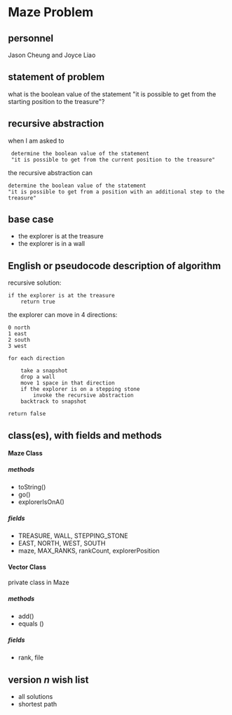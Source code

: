 # Maze Problem

## personnel 
Jason Cheung and Joyce Liao

## statement of problem
what is the boolean value of the statement "it is possible to get from the starting position to the treasure"?

## recursive abstraction

<!--
When I am asked to 

	determine if it is possible to get 
	from the _starting position_ 
	to the _treasure_
	in a maze with _n_ intersections

The recursive abstraction can

	determine the boolean to the statement 
	for a maze with _n-1_ intersections
	-->

when I am asked to

     determine the boolean value of the statement
     "it is possible to get from the current position to the treasure"
     
the recursive abstraction can

    determine the boolean value of the statement
    "it is possible to get from a position with an additional step to the treasure"
    
## base case
- the explorer is at the treasure
- the explorer is in a wall

## English or pseudocode description of algorithm
<!--
	if no possible next step
	if treasure discovered
		return true
	for each step forward (direction that the mazeSolver is facing) on the maze, check if a potential path exists 
		for each of the directions 
			- 90 degrees to the left
			- forward
			- 90 degrees to the right
	if a path exists
		face the path
		advance forward one step
		execute the recursive abstraction
		walk back to previous intersection`
		
	if there is no treasure

		return false
		
		-->

<!--use a pair routine to check if there is no treasure-->


recursive solution:

	if the explorer is at the treasure
		return true


the explorer can move in 4 directions:

	0 north
	1 east
	2 south
	3 west

	for each direction
		
		take a snapshot
		drop a wall
		move 1 space in that direction
		if the explorer is on a stepping stone
			invoke the recursive abstraction
		backtrack to snapshot

	return false

## class(es), with fields and methods

#### Maze Class
##### methods
- toString()
- go()
- explorerIsOnA()

##### fields
- TREASURE, WALL, STEPPING_STONE
- EAST, NORTH, WEST, SOUTH
- maze, MAX_RANKS, rankCount, explorerPosition

#### Vector Class
private class in Maze
##### methods
- add()
- equals ()

##### fields
- rank, file

## version *n* wish list
- all solutions
- shortest path



